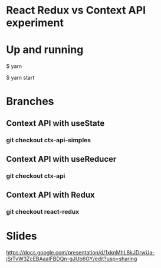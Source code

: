 # React Redux vs Context API experiment

# Up and running
$ yarn

$ yarn start

# Branches

## Context API with useState
### git checkout ctx-api-simples

## Context API with useReducer
### git checkout ctx-api

## Context API with Redux
### git checkout react-redux

# Slides
https://docs.google.com/presentation/d/1xknMhL8kJDrwUa-jSrTvW3ZcEBAaalFBDQn-gJUb6GY/edit?usp=sharing